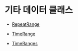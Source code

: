 # 기타 데이터 클래스

- [RepeatRange](./details.md#repeatrange)

- [TimeRange](./details.md#timerange)

- [TimeRanges](./details.md#timeranges)
